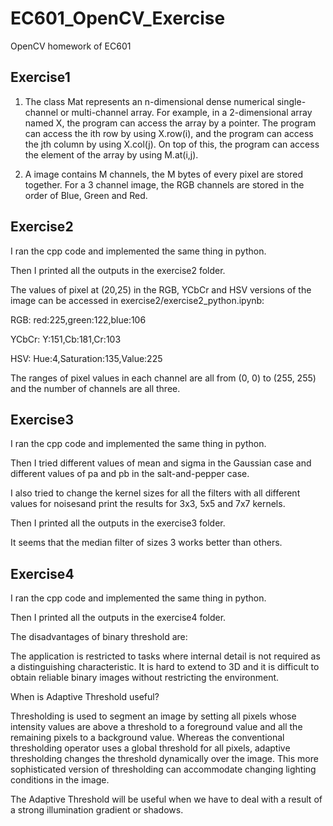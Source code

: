 # EC601_OpenCV_Exercise

OpenCV homework of EC601

## Exercise1

1. The class Mat represents an
n-dimensional dense numerical single-channel or multi-channel array. For
example, in a 2-dimensional array named X, the program can access the array by
a pointer. The program can access the ith row by using X.row(i), and the
program can access the jth column by using X.col(j). On top of this, the
program can access the element of the array by using M.at<typename>(i,j).


2. A image contains M channels,
the M bytes of every pixel are stored together. For a 3 channel image, the RGB
channels are stored in the order of Blue, Green and Red.

## Exercise2

I ran the cpp code and implemented the same thing in python.

Then I printed all the outputs in the exercise2 folder.

The values of pixel at (20,25) in the RGB, YCbCr and HSV versions of the image can be accessed in exercise2/exercise2_python.ipynb:

RGB: red:225,green:122,blue:106

YCbCr: Y:151,Cb:181,Cr:103

HSV: Hue:4,Saturation:135,Value:225

The ranges of pixel values in each channel are all from (0, 0) to (255, 255) and the number of channels are all three.

## Exercise3

I ran the cpp code and implemented the same thing in python.

Then I tried different values of mean and sigma in the Gaussian case and different values of pa and pb in the salt-and-pepper case.

I also tried to change the kernel sizes for all the filters with all different values for noisesand print the results for 3x3, 5x5 and 7x7 kernels. 

Then I printed all the outputs in the exercise3 folder.

It seems that the median filter of sizes 3 works better than others. 

## Exercise4

I ran the cpp code and implemented the same thing in python.

Then I printed all the outputs in the exercise4 folder.

The disadvantages of binary threshold are:

The application is restricted to tasks where internal detail is  not required as a distinguishing characteristic. It is hard to extend to 3D and it is difficult to obtain reliable binary images without restricting the environment.

When is Adaptive Threshold useful?

Thresholding is used to segment an image by setting all pixels whose intensity values are above a threshold to a foreground value and all the remaining pixels to a background value. Whereas the conventional thresholding operator uses a global threshold for all pixels, adaptive thresholding changes the threshold dynamically over the image. This more sophisticated version of thresholding can accommodate changing lighting conditions in the image. 

The Adaptive Threshold will be useful when we have to deal with a result of a strong illumination gradient or shadows.





